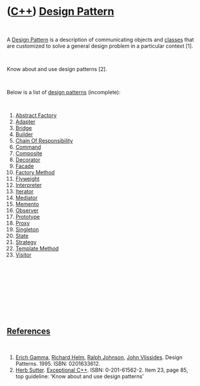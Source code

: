 
 

 

 

 

 

([C++](Cpp.md)) [Design Pattern](CppDesignPattern.md)
=======================================================

 

A [Design Pattern](CppDesignPattern.md) is a description of
communicating objects and [classes](CppClass.md) that are customized to
solve a general design problem in a particular context \[1\].

 

Know about and use design patterns \[2\].

 

Below is a list of [design patterns](CppDesignPattern.md) (incomplete):

 

1.  [Abstract Factory](CppAbstractFactoryDesignPattern.md)
2.  [Adapter](CppAdapterDesignPattern.md)
3.  [Bridge](CppBridgeDesignPattern.md)
4.  [Builder](CppDesignPatternBuilder.md)
5.  [Chain Of Responsibility](CppChainOfResponsibilityDesignPattern.md)
6.  [Command](CppCommandDesignPattern.md)
7.  [Composite](CppCompositeDesignPattern.md)
8.  [Decorator](CppDecoratorDesignPattern.md)
9.  [Facade](CppFacadeDesignPattern.md)
10. [Factory Method](CppFactoryMethodDesignPattern.md)
11. [Flyweight](CppFlyweightDesignPattern.md)
12. [Interpreter](CppInterpreterDesignPattern.md)
13. [Iterator](CppIteratorDesignPattern.md)
14. [Mediator](CppMediatorDesignPattern.md)
15. [Memento](CppMementoDesignPattern.md)
16. [Observer](CppObserverDesignPattern.md)
17. [Prototype](CppPrototypeDesignPattern.md)
18. [Proxy](CppProxyDesignPattern.md)
19. [Singleton](CppSingletonDesignPattern.md)
20. [State](CppStateDesignPattern.md)
21. [Strategy](CppStrategyDesignPattern.md)
22. [Template Method](CppTemplateMethodDesignPattern.md)
23. [Visitor](CppVisitorDesignPattern.md)

 

 

 

 

 

[References](CppReferences.md)
-------------------------------

 

1.  [Erich Gamma](CppErichGamma.md), [Richard
    Helm](CppRichardHelm.md), [Ralph Johnson](CppRalphJohnson.md),
    [John Vlissides](CppJohnVlissides.md). Design Patterns. 1995.
    ISBN: 0201633612.
2.  [Herb Sutter](CppHerbSutter.md). [Exceptional
    C++](CppExceptionalCpp.md). ISBN: 0-201-61562-2. Item 23, page 85,
    top guideline: 'Know about and use design patterns'

 

 

 

 

 

 

